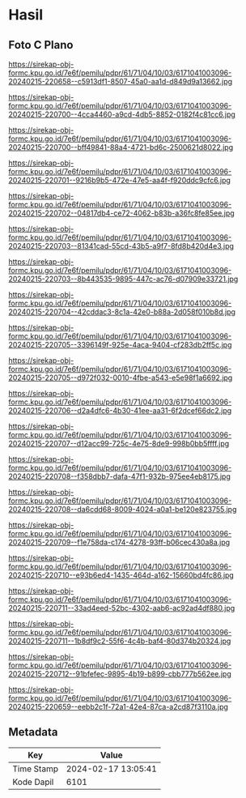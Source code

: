 # Hasil

## Foto C Plano

https://sirekap-obj-formc.kpu.go.id/7e6f/pemilu/pdpr/61/71/04/10/03/6171041003096-20240215-220658--c5913df1-8507-45a0-aa1d-d849d9a13662.jpg

https://sirekap-obj-formc.kpu.go.id/7e6f/pemilu/pdpr/61/71/04/10/03/6171041003096-20240215-220700--4cca4460-a9cd-4db5-8852-0182f4c81cc6.jpg

https://sirekap-obj-formc.kpu.go.id/7e6f/pemilu/pdpr/61/71/04/10/03/6171041003096-20240215-220700--bff49841-88a4-4721-bd6c-2500621d8022.jpg

https://sirekap-obj-formc.kpu.go.id/7e6f/pemilu/pdpr/61/71/04/10/03/6171041003096-20240215-220701--9216b9b5-472e-47e5-aa4f-f920ddc9cfc6.jpg

https://sirekap-obj-formc.kpu.go.id/7e6f/pemilu/pdpr/61/71/04/10/03/6171041003096-20240215-220702--04817db4-ce72-4062-b83b-a36fc8fe85ee.jpg

https://sirekap-obj-formc.kpu.go.id/7e6f/pemilu/pdpr/61/71/04/10/03/6171041003096-20240215-220703--81341cad-55cd-43b5-a9f7-8fd8b420d4e3.jpg

https://sirekap-obj-formc.kpu.go.id/7e6f/pemilu/pdpr/61/71/04/10/03/6171041003096-20240215-220703--8b443535-9895-447c-ac76-d07909e33721.jpg

https://sirekap-obj-formc.kpu.go.id/7e6f/pemilu/pdpr/61/71/04/10/03/6171041003096-20240215-220704--42cddac3-8c1a-42e0-b88a-2d058f010b8d.jpg

https://sirekap-obj-formc.kpu.go.id/7e6f/pemilu/pdpr/61/71/04/10/03/6171041003096-20240215-220705--3396149f-925e-4aca-9404-cf283db2ff5c.jpg

https://sirekap-obj-formc.kpu.go.id/7e6f/pemilu/pdpr/61/71/04/10/03/6171041003096-20240215-220705--d972f032-0010-4fbe-a543-e5e98f1a6692.jpg

https://sirekap-obj-formc.kpu.go.id/7e6f/pemilu/pdpr/61/71/04/10/03/6171041003096-20240215-220706--d2a4dfc6-4b30-41ee-aa31-6f2dcef66dc2.jpg

https://sirekap-obj-formc.kpu.go.id/7e6f/pemilu/pdpr/61/71/04/10/03/6171041003096-20240215-220707--d12acc99-725c-4e75-8de9-998b0bb5ffff.jpg

https://sirekap-obj-formc.kpu.go.id/7e6f/pemilu/pdpr/61/71/04/10/03/6171041003096-20240215-220708--f358dbb7-dafa-47f1-932b-975ee4eb8175.jpg

https://sirekap-obj-formc.kpu.go.id/7e6f/pemilu/pdpr/61/71/04/10/03/6171041003096-20240215-220708--da6cdd68-8009-4024-a0a1-be120e823755.jpg

https://sirekap-obj-formc.kpu.go.id/7e6f/pemilu/pdpr/61/71/04/10/03/6171041003096-20240215-220709--f1e758da-c174-4278-93ff-b06cec430a8a.jpg

https://sirekap-obj-formc.kpu.go.id/7e6f/pemilu/pdpr/61/71/04/10/03/6171041003096-20240215-220710--e93b6ed4-1435-464d-a162-15660bd4fc86.jpg

https://sirekap-obj-formc.kpu.go.id/7e6f/pemilu/pdpr/61/71/04/10/03/6171041003096-20240215-220711--33ad4eed-52bc-4302-aab6-ac92ad4df880.jpg

https://sirekap-obj-formc.kpu.go.id/7e6f/pemilu/pdpr/61/71/04/10/03/6171041003096-20240215-220711--1b8df9c2-55f6-4c4b-baf4-80d374b20324.jpg

https://sirekap-obj-formc.kpu.go.id/7e6f/pemilu/pdpr/61/71/04/10/03/6171041003096-20240215-220712--91bfefec-9895-4b19-b899-cbb777b562ee.jpg

https://sirekap-obj-formc.kpu.go.id/7e6f/pemilu/pdpr/61/71/04/10/03/6171041003096-20240215-220659--eebb2c1f-72a1-42e4-87ca-a2cd87f3110a.jpg


## Metadata

| Key        | Value               |
| ---------- | ------------------- |
| Time Stamp | 2024-02-17 13:05:41 |
| Kode Dapil | 6101                |




